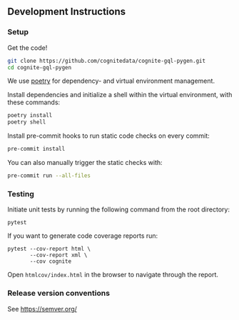 ## Development Instructions

### Setup

Get the code!

```bash
git clone https://github.com/cognitedata/cognite-gql-pygen.git
cd cognite-gql-pygen
```

We use [poetry](https://pypi.org/project/poetry/) for dependency- and virtual environment management.

Install dependencies and initialize a shell within the virtual environment, with these commands:

```bash
poetry install
poetry shell
```

Install pre-commit hooks to run static code checks on every commit:

```bash
pre-commit install
```

You can also manually trigger the static checks with:

```bash
pre-commit run --all-files
```


### Testing

Initiate unit tests by running the following command from the root directory:

`pytest`

If you want to generate code coverage reports run:

```
pytest --cov-report html \
       --cov-report xml \
       --cov cognite
```

Open `htmlcov/index.html` in the browser to navigate through the report.

### Release version conventions

See https://semver.org/
